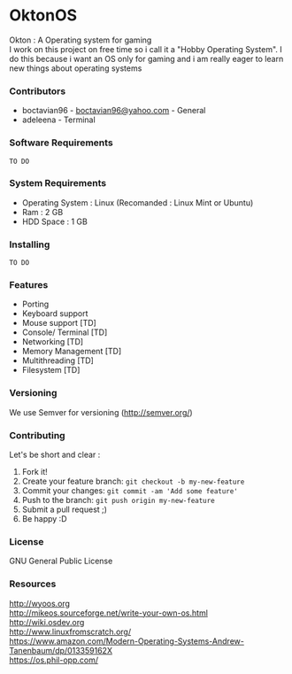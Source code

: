 # OktonOS
Okton : A Operating system for gaming <br />
I work on this project on free time so i call it a "Hobby Operating System".
I do this because i want an OS only for gaming and i am really eager to learn new things about operating systems

### Contributors

* boctavian96 - boctavian96@yahoo.com - General 
* adeleena - Terminal

### Software Requirements 

```
TO DO
```

### System Requirements 

* Operating System : Linux (Recomanded : Linux Mint or Ubuntu)
* Ram : 2 GB 
* HDD Space : 1 GB

### Installing 

```
TO DO
```

### Features

* Porting
* Keyboard support
* Mouse support [TD]
* Console/ Terminal [TD] 
* Networking [TD]
* Memory Management [TD]
* Multithreading [TD]
* Filesystem [TD]

### Versioning

We use Semver for versioning (http://semver.org/)

### Contributing

Let's be short and clear : 

1. Fork it!
2. Create your feature branch: `git checkout -b my-new-feature`
3. Commit your changes: `git commit -am 'Add some feature'`
4. Push to the branch: `git push origin my-new-feature`
5. Submit a pull request ;)
6. Be happy :D

### License
GNU General Public License

### Resources 

http://wyoos.org <br />
http://mikeos.sourceforge.net/write-your-own-os.html <br />
http://wiki.osdev.org <br />
http://www.linuxfromscratch.org/ <br />
https://www.amazon.com/Modern-Operating-Systems-Andrew-Tanenbaum/dp/013359162X <br />
https://os.phil-opp.com/ <br />
